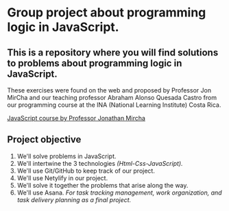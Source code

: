 # Group project about programming logic in JavaScript.

## This is a repository where you will find solutions to problems about programming logic in JavaScript.

These exercises were found on the web and proposed by Professor Jon MirCha and our teaching professor Abraham Alonso Quesada Castro from our programming course at the INA (National Learning Institute) Costa Rica.

[JavaScript course by Professor Jonathan Mircha](https://www.youtube.com/watch?v=2SetvwBV-SU&list=PLvq-jIkSeTUZ6QgYYO3MwG9EMqC-KoLXA)

## Project objective
1. We'll solve problems in JavaScript.
2. We'll intertwine the 3 technologies *(Html-Css-JavaScript).*
3. We'll use Git/GitHub to keep track of our project.
4. We'll use Netylify in our project.
5. We'll solve it together the problems that arise along the way.
6. We'll use Asana. *For task tracking management, work organization, and task delivery planning as a final project.*
